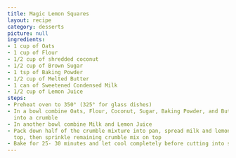 ```yaml
---
title: Magic Lemon Squares
layout: recipe
category: desserts
picture: null
ingredients:
- 1 cup of Oats
- 1 cup of Flour
- 1/2 cup of shredded coconut
- 1/2 cup of Brown Sugar
- 1 tsp of Baking Powder
- 1/2 cup of Melted Butter
- 1 can of Sweetened Condensed Milk
- 1/2 cup of Lemon Juice
steps:
- Preheat oven to 350° (325° for glass dishes)
- In a bowl combine Oats, Flour, Coconut, Sugar, Baking Powder, and Butter and stir
  into a crumble
- In another bowl combine Milk and Lemon Juice
- Pack down half of the crumble mixture into pan, spread milk and lemon mixture on
  top, then sprinkle remaining crumble mix on top
- Bake for 25- 30 minutes and let cool completely before cutting into squares
---
```


